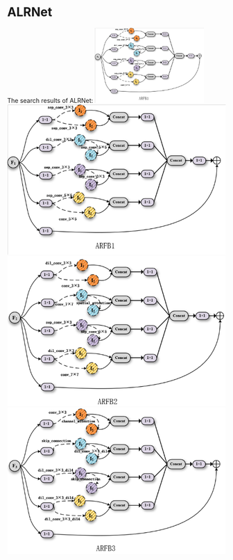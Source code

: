 # ALRNet
The search results of ALRNet:
<img src="imgs/ARFB1.png" width="50%">
![ARFB1](imgs/ARFB1.png)
![ARFB2](imgs/ARFB2.png)
![ARFB3](imgs/ARFB3.png)

